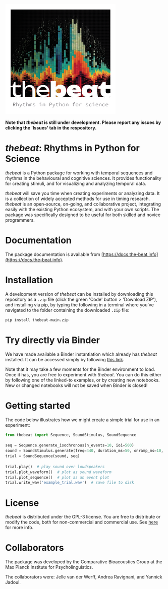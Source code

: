 <img src=docs/source/thebeat_logo.png height="350" width="350">

**Note that *thebeat* is still under development. Please report any issues by clicking the 'Issues' tab in the respository.**

# *thebeat*: Rhythms in Python for Science

*thebeat* is a Python package for working with temporal sequences and rhythms in the behavioural and cognitive sciences. It provides functionality for creating stimuli, and for visualizing and analyzing temporal data.

*thebeat* will save you time when creating experiments or analyzing data. 
It is a collection of widely accepted methods for use in timing research. 
*thebeat* is an open-source, on-going, and collaborative project, 
integrating easily with the existing Python ecosystem, and with your own scripts. 
The package was specifically designed to be useful for both skilled and novice programmers.

# Documentation
The package documentation is available from [https://docs.the-beat.info](https://docs.the-beat.info).

# Installation
A development version of *thebeat* can be installed by downloading this repository as a ``.zip`` file (click the green 'Code' button > 'Download ZIP'), and installing via pip, by typing the following in a terminal where you've navigated to the folder containing the downloaded ``.zip`` file:

```bash
pip install thebeat-main.zip
```

# Try directly via Binder
We have made available a Binder instantiation which already has *thebeat* installed. It can be accessed simply by following [this link](https://mybinder.org/v2/git/https%3A%2F%2Fgitlab.gwdg.de%2Fcomparative-bioacoustics%2Fthebeat-demo.git/HEAD?labpath=docs%2Fsource%2Fexamples%2FREADME.md). 

Note that it may take a few moments for the Binder environment to load. Once it has, you are free to experiment with *thebeat*. You can do this either by following one of the linked-to examples, or by creating new notebooks. New or changed notebooks will not be saved when Binder is closed!

# Getting started
The code below illustrates how we might create a simple trial for use in an experiment:

```python
from thebeat import Sequence, SoundStimulus, SoundSequence

seq = Sequence.generate_isochronous(n_events=10, ioi=500)
sound = SoundStimulus.generate(freq=440, duration_ms=50, onramp_ms=10, offramp_ms=10)
trial = SoundSequence(sound, seq)

trial.play()  # play sound over loudspeakers
trial.plot_waveform()  # plot as sound waveform
trial.plot_sequence()  # plot as an event plot
trial.write_wav('example_trial.wav')  # save file to disk
```

# License
*thebeat* is distributed under the GPL-3 license. You are free to distribute or modify the code, both for non-commercial and commercial use. See [here](https://choosealicense.com/licenses/gpl-3.0/) for more info.

# Collaborators
The package was developed by the Comparative Bioacoustics Group at the Max Planck Institute for Psycholinguistics.

The collaborators were: Jelle van der Werff, Andrea Ravignani, and Yannick Jadoul.

